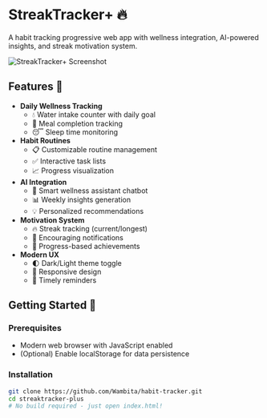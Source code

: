 # StreakTracker+ 🔥

A habit tracking progressive web app with wellness integration, AI-powered insights, and streak motivation system.

![StreakTracker+ Screenshot](./screenshot.png)

## Features 🌟

- **Daily Wellness Tracking**
  - 💧 Water intake counter with daily goal
  - 🍎 Meal completion tracking
  - 😴 Sleep time monitoring
- **Habit Routines**
  - 📋 Customizable routine management
  - ✅ Interactive task lists
  - 📈 Progress visualization
- **AI Integration**
  - 🤖 Smart wellness assistant chatbot
  - 📊 Weekly insights generation
  - 💡 Personalized recommendations
- **Motivation System**
  - 🔥 Streak tracking (current/longest)
  - 🚀 Encouraging notifications
  - 🎯 Progress-based achievements
- **Modern UX**
  - 🌓 Dark/Light theme toggle
  - 📱 Responsive design
  - 🔔 Timely reminders

## Getting Started 🚀

### Prerequisites
- Modern web browser with JavaScript enabled
- (Optional) Enable localStorage for data persistence

### Installation
```bash
git clone https://github.com/Wambita/habit-tracker.git
cd streaktracker-plus
# No build required - just open index.html!
